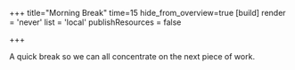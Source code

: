 +++
title="Morning Break"
time=15
hide_from_overview=true
[build]
  render = 'never'
  list = 'local'
  publishResources = false

+++

A quick break so we can all concentrate on the next piece of work.
